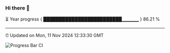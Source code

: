 ### Hi there 👋

⏳ Year progress { █████████████████████████▁▁▁▁▁ } 86.21 %

---

⏰ Updated on Mon, 11 Nov 2024 12:33:30 GMT

![Progress Bar CI](https://github.com/liununu/liununu/workflows/Progress%20Bar%20CI/badge.svg)
